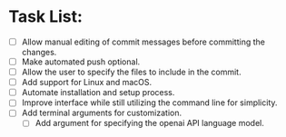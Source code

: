 # Task List:

- [ ] Allow manual editing of commit messages before committing the changes.
- [ ] Make automated push optional.
- [ ] Allow the user to specify the files to include in the commit.
- [ ] Add support for Linux and macOS.
- [ ] Automate installation and setup process.
- [ ] Improve interface while still utilizing the command line for simplicity.
- [ ] Add terminal arguments for customization.
  - [ ] Add argument for specifying the openai API language model.